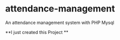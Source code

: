 # attendance-management
An attendance management system with PHP Mysql

**I just created this Project ** 
